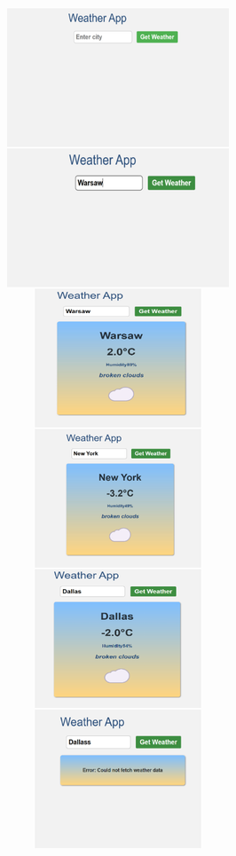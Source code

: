 <div align="center">
<img src="1.png" width="400" height="250" alt="">
</div>
<div align="center">
<img src="2.jpg" width="400" height="250" alt="">
</div>
<div align="center">
<img src="3.jpg" width="300" height="250" alt="">
</div>
<div align="center">
<img src="4.jpg" width="300" height="250" alt="">
</div>
<div align="center">
<img src="5.png" width="300" height="250" alt="">
</div>
<div align="center">
<img src="6.jpg" width="300" height="250" alt="">
</div>
